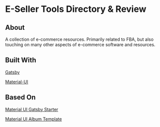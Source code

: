 # E-Seller Tools Directory & Review


## About

A collection of e-commerce resources. Primarily related to FBA, but also touching on many other aspects of e-commerce software and resources.


## Built With

[Gatsby](https://github.com/gatsbyjs/gatsby)

[Material-UI](https://github.com/mui-org/material-ui)

## Based On

[Material UI Gatsby Starter](https://github.com/mui-org/material-ui/tree/master/examples/gatsby)

[Material UI Album Template](https://github.com/mui-org/material-ui/tree/master/docs/src/pages/getting-started/templates/album)

